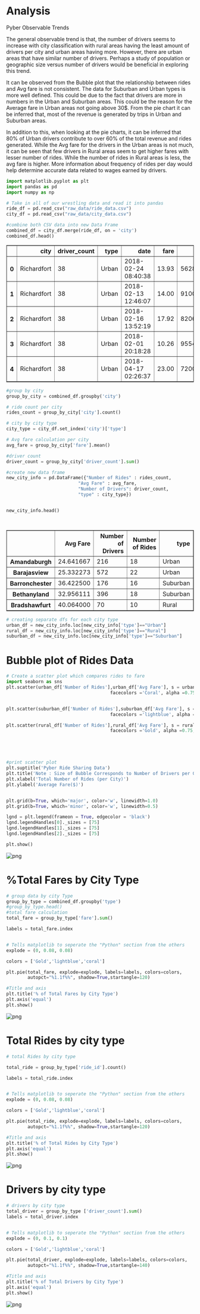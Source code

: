 
# Analysis
Pyber Observable Trends

The general observable trend is that, the number of drivers seems to increase with city classification with rural areas having the least amount of drivers per city and urban areas having more. However, there are urban areas that have similar number of drivers. Perhaps a study of population or geographic size versus number of drivers would be beneficial in exploring this trend.

It can be observed from the Bubble plot that the relationship between rides and Avg fare is not consistent. The data for Suburban and Urban types is more well defined. This could be due to the fact that drivers are more in numbers in the Urban and Suburban areas. This could be the reason for the Average fare in Urban areas not going above 30$. From the pie chart it can be inferred that, most of the revenue is generated by trips in Urban and Suburban areas. 

In addition to this, when looking at the pie charts, it can be inferred that 80% of Urban drivers contribute to over 60% of the total revenue and rides generated. While the Avg fare for the drivers in the Urban areas is not much, it can be seen that few drivers in Rural areas seem to get higher fares with lesser number of rides. While the number of rides in Rural areas is less, the avg fare is higher. More information about frequency of rides per day would help determine accurate data related to wages earned by drivers.

```python
import matplotlib.pyplot as plt
import pandas as pd
import numpy as np

```


```python
# Take in all of our wrestling data and read it into pandas
ride_df = pd.read_csv("raw_data/ride_data.csv")
city_df = pd.read_csv("raw_data/city_data.csv")
```


```python
#combine both CSV data into new Data Frame
combined_df = city_df.merge(ride_df, on = 'city')
combined_df.head()


```




<div>
<style scoped>
    .dataframe tbody tr th:only-of-type {
        vertical-align: middle;
    }

    .dataframe tbody tr th {
        vertical-align: top;
    }

    .dataframe thead th {
        text-align: right;
    }
</style>
<table border="1" class="dataframe">
  <thead>
    <tr style="text-align: right;">
      <th></th>
      <th>city</th>
      <th>driver_count</th>
      <th>type</th>
      <th>date</th>
      <th>fare</th>
      <th>ride_id</th>
    </tr>
  </thead>
  <tbody>
    <tr>
      <th>0</th>
      <td>Richardfort</td>
      <td>38</td>
      <td>Urban</td>
      <td>2018-02-24 08:40:38</td>
      <td>13.93</td>
      <td>5628545007794</td>
    </tr>
    <tr>
      <th>1</th>
      <td>Richardfort</td>
      <td>38</td>
      <td>Urban</td>
      <td>2018-02-13 12:46:07</td>
      <td>14.00</td>
      <td>910050116494</td>
    </tr>
    <tr>
      <th>2</th>
      <td>Richardfort</td>
      <td>38</td>
      <td>Urban</td>
      <td>2018-02-16 13:52:19</td>
      <td>17.92</td>
      <td>820639054416</td>
    </tr>
    <tr>
      <th>3</th>
      <td>Richardfort</td>
      <td>38</td>
      <td>Urban</td>
      <td>2018-02-01 20:18:28</td>
      <td>10.26</td>
      <td>9554935945413</td>
    </tr>
    <tr>
      <th>4</th>
      <td>Richardfort</td>
      <td>38</td>
      <td>Urban</td>
      <td>2018-04-17 02:26:37</td>
      <td>23.00</td>
      <td>720020655850</td>
    </tr>
  </tbody>
</table>
</div>




```python
#group by city
group_by_city = combined_df.groupby('city')

# ride count per city
rides_count = group_by_city['city'].count()

# city by city type
city_type = city_df.set_index('city')['type']

# Avg fare calculation per city
avg_fare = group_by_city['fare'].mean()

#driver count 
driver_count = group_by_city['driver_count'].sum()

#create new data frame
new_city_info = pd.DataFrame({"Number of Rides" : rides_count,
                           "Avg Fare" : avg_fare,
                           "Number of Drivers": driver_count,
                           "type" : city_type})


new_city_info.head()




```




<div>
<style scoped>
    .dataframe tbody tr th:only-of-type {
        vertical-align: middle;
    }

    .dataframe tbody tr th {
        vertical-align: top;
    }

    .dataframe thead th {
        text-align: right;
    }
</style>
<table border="1" class="dataframe">
  <thead>
    <tr style="text-align: right;">
      <th></th>
      <th>Avg Fare</th>
      <th>Number of Drivers</th>
      <th>Number of Rides</th>
      <th>type</th>
    </tr>
  </thead>
  <tbody>
    <tr>
      <th>Amandaburgh</th>
      <td>24.641667</td>
      <td>216</td>
      <td>18</td>
      <td>Urban</td>
    </tr>
    <tr>
      <th>Barajasview</th>
      <td>25.332273</td>
      <td>572</td>
      <td>22</td>
      <td>Urban</td>
    </tr>
    <tr>
      <th>Barronchester</th>
      <td>36.422500</td>
      <td>176</td>
      <td>16</td>
      <td>Suburban</td>
    </tr>
    <tr>
      <th>Bethanyland</th>
      <td>32.956111</td>
      <td>396</td>
      <td>18</td>
      <td>Suburban</td>
    </tr>
    <tr>
      <th>Bradshawfurt</th>
      <td>40.064000</td>
      <td>70</td>
      <td>10</td>
      <td>Rural</td>
    </tr>
  </tbody>
</table>
</div>




```python
# creating separate dfs for each city type
urban_df = new_city_info.loc[new_city_info['type']=="Urban"]
rural_df = new_city_info.loc[new_city_info['type']=="Rural"]
suburban_df = new_city_info.loc[new_city_info['type']=="Suburban"]
```

# Bubble plot of Rides Data


```python
# Create a scatter plot which compares rides to fare
import seaborn as sns
plt.scatter(urban_df['Number of Rides'],urban_df['Avg Fare'], s = urban_df['Number of Drivers']*0.25, marker = 'o', 
                                       facecolors ='Coral', alpha =0.75, edgecolors ='black', label = 'Urban')


plt.scatter(suburban_df['Number of Rides'],suburban_df['Avg Fare'], s = suburban_df['Number of Drivers']*0.75, marker = 'o', 
                                       facecolors ='lightblue', alpha =0.75, edgecolors ='black', label = 'Subrban')

plt.scatter(rural_df['Number of Rides'],rural_df['Avg Fare'], s = rural_df['Number of Drivers']*0.75, marker = 'o', 
                                       facecolors ='Gold', alpha =0.75, edgecolors ='black', label = 'Rural')





#print scatter plot
plt.suptitle('Pyber Ride Sharing Data')
plt.title('Note : Size of Bubble Corresponds to Number of Drivers per City')
plt.xlabel('Total Number of Rides (per City)')
plt.ylabel('Average Fare($)')


plt.grid(b=True, which='major', color='w', linewidth=1.0)
plt.grid(b=True, which='minor', color='w', linewidth=0.5)

lgnd = plt.legend(frameon = True, edgecolor = 'black')
lgnd.legendHandles[0]._sizes = [75]
lgnd.legendHandles[1]._sizes = [75]
lgnd.legendHandles[2]._sizes = [75]

plt.show()

```


![png](output_8_0.png)


# %Total Fares by City Type


```python
# group data by city Type
group_by_type = combined_df.groupby('type')
#group_by_type.head()
#total fare calculation
total_fare = group_by_type['fare'].sum()

labels = total_fare.index


# Tells matplotlib to seperate the "Python" section from the others
explode = (0, 0.08, 0.08)

colors = ['Gold','lightblue','coral']

plt.pie(total_fare, explode=explode, labels=labels, colors=colors,
        autopct="%1.1f%%", shadow=True,startangle=120)

#Title and axis
plt.title('% of Total Fares by City Type')
plt.axis('equal')
plt.show()

```


![png](output_10_0.png)


# Total Rides by city type


```python
# total Rides by city type

total_ride = group_by_type['ride_id'].count()

labels = total_ride.index


# Tells matplotlib to seperate the "Python" section from the others
explode = (0, 0.08, 0.08)

colors = ['Gold','lightblue','coral']

plt.pie(total_ride, explode=explode, labels=labels, colors=colors,
        autopct="%1.1f%%", shadow=True,startangle=120)

#Title and axis
plt.title('% of Total Rides by City Type')
plt.axis('equal')
plt.show()

```


![png](output_12_0.png)


# Drivers by city type


```python
# drivers by city type
total_driver = group_by_type ['driver_count'].sum()
labels = total_driver.index


# Tells matplotlib to seperate the "Python" section from the others
explode = (0, 0.1, 0.1)

colors = ['Gold','lightblue','coral']

plt.pie(total_driver, explode=explode, labels=labels, colors=colors,
        autopct="%1.1f%%", shadow=True,startangle=140)

#Title and axis
plt.title('% of Total Drivers by City Type')
plt.axis('equal')
plt.show()

```


![png](output_14_0.png)

